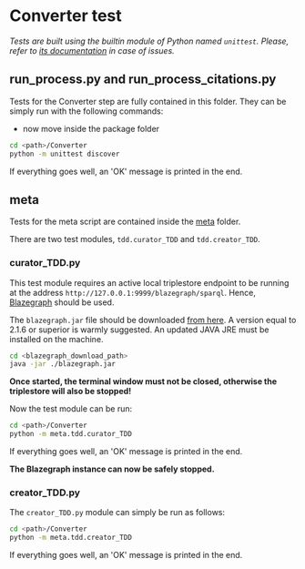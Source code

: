 # Converter test
_Tests are built using the builtin module of Python named `unittest`. Please, refer to [its documentation](https://docs.python.org/3.7/library/unittest.html)
in case of issues._

## run_process.py and run_process_citations.py
Tests for the Converter step are fully contained in this folder. They can be simply run with the following commands:
* now move inside the package folder
```bash
cd <path>/Converter
python -m unittest discover
```

If everything goes well, an 'OK' message is printed in the end.

## meta
Tests for the meta script are contained inside the [meta](../meta) folder.

There are two test modules, `tdd.curator_TDD` and `tdd.creator_TDD`.

### curator_TDD.py
This test module requires an active local triplestore endpoint to be running at the address `http://127.0.0.1:9999/blazegraph/sparql`.
Hence, [Blazegraph](https://github.com/blazegraph/database) should be used.

The `blazegraph.jar` file should be downloaded [from here](https://github.com/blazegraph/database/releases). A version equal
to 2.1.6 or superior is warmly suggested. An updated JAVA JRE must be installed on the machine.
```bash
cd <blazegraph_download_path>
java -jar ./blazegraph.jar
``` 

**Once started, the terminal window must not be closed, otherwise the triplestore will also be stopped!**

Now the test module can be run:
```bash
cd <path>/Converter
python -m meta.tdd.curator_TDD
```

If everything goes well, an 'OK' message is printed in the end.

**The Blazegraph instance can now be safely stopped.**

### creator_TDD.py
The `creator_TDD.py` module can simply be run as follows:
```bash
cd <path>/Converter
python -m meta.tdd.creator_TDD
```

If everything goes well, an 'OK' message is printed in the end.

